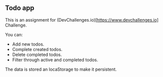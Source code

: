 ## Todo app

This is an assignment for (DevChallenges.io)[https://www.devchallenges.io] Challenge.

You can:

- Add new todos.
- Complete created todos.
- Delete completed todos.
- Filter through active and completed todos.

The data is stored an locaStorage to make it persistent.
